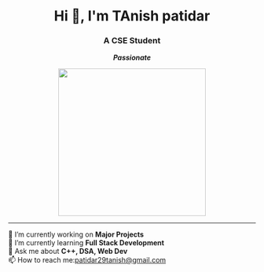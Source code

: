 <h1 align="center">Hi 👋, I'm TAnish patidar</h1>
<h3 align="center">A CSE Student</h3>

<p align="center">
  <b><i>Passionate</i></b>
</p>

<p align="center">
  <img src="https://cdn.dribbble.com/users/116207.../programmer.gif" width="300"/>
</p>

---

🔭 I’m currently working on **Major Projects**  
🌱 I’m currently learning **Full Stack Development**  
💬 Ask me about **C++, DSA, Web Dev**  
📫 How to reach me:patidar29tanish@gmail.com 
